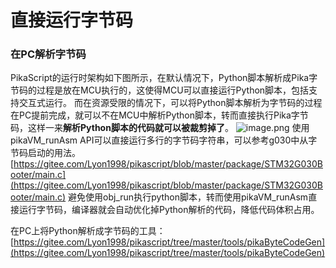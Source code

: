 # 直接运行字节码

### 在PC解析字节码
PikaScript的运行时架构如下图所示，在默认情况下，Python脚本解析成Pika字节码的过程是放在MCU执行的，这使得MCU可以直接运行Python脚本，包括支持交互式运行。
而在资源受限的情况下，可以将Python脚本解析为字节码的过程在PC提前完成，就可以不在MCU中解析Python脚本，转而直接执行Pika字节码，这样一来**解析Python脚本的代码就可以被裁剪掉了**。
![image.png](/1639281281608-011ffd89-5851-47d8-9dca-438ed963f5d4.png)
使用pikaVM_runAsm API可以直接运行多行的字节码字符串，可以参考g030中从字节码启动的用法。
[https://gitee.com/Lyon1998/pikascript/blob/master/package/STM32G030Booter/main.c](https://gitee.com/Lyon1998/pikascript/blob/master/package/STM32G030Booter/main.c)
避免使用obj_run执行python脚本，转而使用pikaVM_runAsm直接运行字节码，编译器就会自动优化掉Python解析的代码，降低代码体积占用。
​

在PC上将Python解析成字节码的工具：
[https://gitee.com/Lyon1998/pikascript/tree/master/tools/pikaByteCodeGen](https://gitee.com/Lyon1998/pikascript/tree/master/tools/pikaByteCodeGen)
